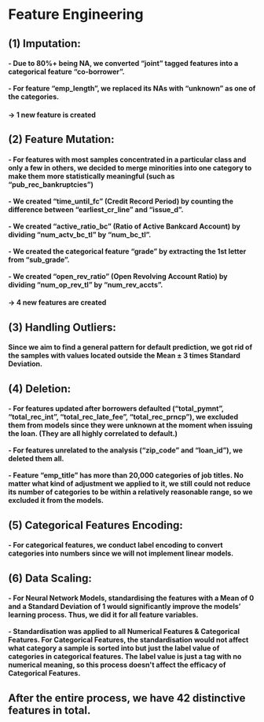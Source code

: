 # Feature Engineering

## (1) Imputation:
#### - Due to 80%+ being NA, we converted “joint” tagged features into a categorical feature “co-borrower”. <br><br> - For feature “emp_length”, we replaced its NAs with “unknown” as one of the categories.

####   -> 1 new feature is created

## (2) Feature Mutation:
#### - For features with most samples concentrated in a particular class and only a few in others, we decided to merge minorities into one category to make them more statistically meaningful (such as “pub_rec_bankruptcies”) <br><br> - We created “time_until_fc” (Credit Record Period) by counting the difference between “earliest_cr_line” and “issue_d”. <br><br> - We created “active_ratio_bc” (Ratio of Active Bankcard Account) by dividing “num_actv_bc_tl” by “num_bc_tl”. <br><br> - We created the categorical feature “grade” by extracting the 1st letter from “sub_grade”. <br><br> - We created “open_rev_ratio” (Open Revolving Account Ratio) by dividing “num_op_rev_tl” by “num_rev_accts”. <br>

####    -> 4 new features are created


## (3) Handling Outliers: 
#### Since we aim to find a general pattern for default prediction, we got rid of the samples with values located outside the Mean ± 3 times Standard Deviation.<br>

## (4) Deletion:
#### - For features updated after borrowers defaulted (“total_pymnt”, “total_rec_int”, “total_rec_late_fee”, “total_rec_prncp”), we excluded them from models since they were unknown at the moment when issuing the loan. (They are all highly correlated to default.) <br><br> - For features unrelated to the analysis (“zip_code” and “loan_id”), we deleted them all. <br><br> - Feature “emp_title” has more than 20,000 categories of job titles. No matter what kind of adjustment we applied to it, we still could not reduce its number of categories to be within a relatively reasonable range, so we excluded it from the models.<br>

## (5) Categorical Features Encoding:
#### - For categorical features, we conduct label encoding to convert categories into numbers since we will not implement linear models.<br>

## (6) Data Scaling:
#### - For Neural Network Models, standardising the features with a Mean of 0 and a Standard Deviation of 1 would significantly improve the models’ learning process. Thus, we did it for all feature variables. <br><br> - Standardisation was applied to all Numerical Features & Categorical Features. For Categorical Features, the standardisation would not affect what category a sample is sorted into but just the label value of categories in categorical features. The label value is just a tag with no numerical meaning, so this process doesn't affect the efficacy of Categorical Features. <br>

## After the entire process, we have **42** distinctive features in total. 
